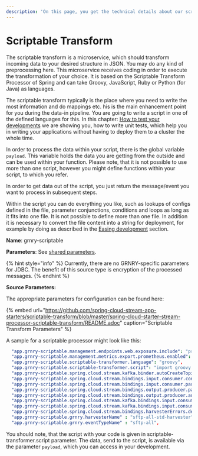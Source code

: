 ```yaml
---
description: 'On this page, you get the technical details about our scriptable transform.'
---
```


# Scriptable Transform

The scriptable transform is a microservice, which should transform incoming data to your desired structure in JSON. You may do any kind of preprocessing here. This microservice receives coding in order to execute the transformation of your choice. It is based on the Scriptable Transform Processor of Spring and can take Groovy, JavaScript, Ruby or Python \(for Java\) as languages.

The scriptable transform typically is the place where you need to write the most information and do mappings etc. his is the main enhancement point for you during the data-in pipeline. You are going to write a script in one of the defined languages for this. In this chapter: [How to test your developments](how-to-unit-test-your-developments.md) we are showing you, how to write unit tests, which help you in writing your applications without having to deploy them to a cluster the whole time. 

In order to process the data within your script, there is the global variable `payload`. This variable holds the data you are getting from the outside and can be used within your function. Please note, that it is not possible to use more than one script, however you might define functions within your script, to which you refer.

In order to get data out of the script, you just return the message/event you want to process in subsequent steps.

Within the script you can do everything you like, such as lookups of configs defined in the file, parameter conjunctions, conditions and loops as long as it fits into one file. It is not possible to define more than one file. In addition it is necessary to convert the file content into a string for deployment, for example by doing as described in the [Easing development](easing-development.md) section.

**Name**: grnry-scriptable

**Parameters**: See [shared parameters](../../developer-reference/dataflow/data-in/grnry-components-and-parameters.md).

{% hint style="info" %}
Currently, there are no GRNRY-specific parameters for JDBC. The benefit of this source type is encryption of the processed messages.
{% endhint %}

**Source Parameters:**

The appropriate parameters for configuration can be found here:

{% embed url="https://github.com/spring-cloud-stream-app-starters/scriptable-transform/blob/master/spring-cloud-starter-stream-processor-scriptable-transform/README.adoc" caption="Scriptable Transform Parameters" %}

A sample for a scriptable processor might look like this:

```yaml
  "app.grnry-scriptable.management.endpoints.web.exposure.include": "prometheus,info,health",
  "app.grnry-scriptable.management.metrics.export.prometheus.enabled": true,
  "app.grnry-scriptable.scriptable-transformer.language": "groovy",
  "app.grnry-scriptable.scriptable-transformer.script": "import groovy.json.JsonOutput\\nclass Vertrag {\\n    String kd_nr\\n    String v_nr\\n    String text\\n}\\ndef splittedRow = (new String(payload)).split(',')\\ndef c = new Vertrag()\\nc.kd_nr = splittedRow[0]\\nc.v_nr = splittedRow[1]\\nc.text = splittedRow[2]\\nreturn JsonOutput.toJson(c)",
  "app.grnry-scriptable.spring.cloud.stream.kafka.binder.autoCreateTopics" : true,
  "app.grnry-scriptable.spring.cloud.stream.bindings.input.consumer.concurrency": 3,
  "app.grnry-scriptable.spring.cloud.stream.bindings.input.consumer.partitioned": true,
  "app.grnry-scriptable.spring.cloud.stream.bindings.output.producer.partitionCount": 3,
  "app.grnry-scriptable.spring.cloud.stream.bindings.output.producer.autoAddPartitions": true,
  "app.grnry-scriptable.spring.cloud.stream.kafka.bindings.input.consumer.resetOffsets": true,
  "app.grnry-scriptable.spring.cloud.stream.kafka.bindings.input.consumer.startOffset": "earliest",
  "app.grnry-scriptable.spring.cloud.stream.bindings.harvesterErrors.destination": "grnry_harvester_${grnry.eventTypeName}_error_channel",
  "app.grnry-scriptable.grnry.harvesterName" : "sftp-all-std-harvester",
  "app.grnry-scriptable.grnry.eventTypeName" : "sftp-all",
```

You should note, that the script with your code is given in scriptable-transformer.script parameter. The data, send to the script, is available via the parameter `payload`, which you can access in your development.

